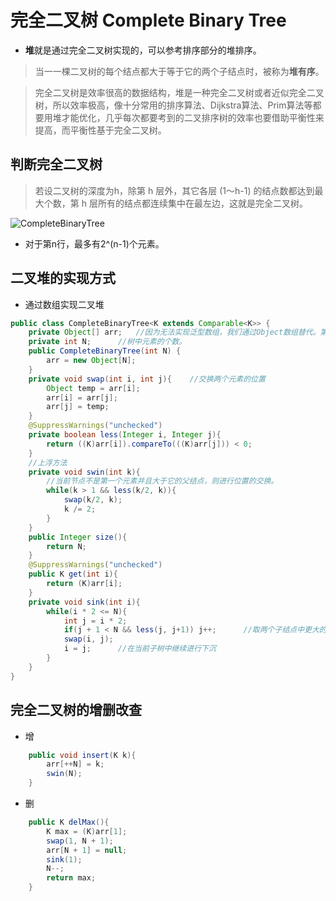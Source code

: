 # 完全二叉树 Complete Binary Tree
* **堆**就是通过完全二叉树实现的，可以参考排序部分的堆排序。
>当一一棵二叉树的每个结点都大于等于它的两个子结点时，被称为**堆有序**。

>完全二叉树是效率很高的数据结构，堆是一种完全二叉树或者近似完全二叉树，所以效率极高，像十分常用的排序算法、Dijkstra算法、Prim算法等都要用堆才能优化，几乎每次都要考到的二叉排序树的效率也要借助平衡性来提高，而平衡性基于完全二叉树。

## 判断完全二叉树
>若设二叉树的深度为h，除第 h 层外，其它各层 (1～h-1) 的结点数都达到最大个数，第 h 层所有的结点都连续集中在最左边，这就是完全二叉树。

![CompleteBinaryTree](https://i.imgur.com/YzCQuXP.jpg)
* 对于第n行，最多有2^(n-1)个元素。

## 二叉堆的实现方式
* 通过数组实现二叉堆
```Java
public class CompleteBinaryTree<K extends Comparable<K>> {
	private Object[] arr;	//因为无法实现泛型数组，我们通过Object数组替代。第一个位置不存储元素
	private int N;		//树中元素的个数。
	public CompleteBinaryTree(int N) {
		arr = new Object[N];
	}
	private void swap(int i, int j){	//交换两个元素的位置
		Object temp = arr[i];
		arr[i] = arr[j];
		arr[j] = temp;
	}
	@SuppressWarnings("unchecked")
	private boolean less(Integer i, Integer j){
		return ((K)arr[i]).compareTo(((K)arr[j])) < 0;
	}
	//上浮方法
	private void swin(int k){
		//当前节点不是第一个元素并且大于它的父结点，则进行位置的交换。
		while(k > 1 && less(k/2, k)){
			swap(k/2, k);
			k /= 2;
		}
	}
	public Integer size(){
		return N;
	}
	@SuppressWarnings("unchecked")
	public K get(int i){
		return (K)arr[i];
	}
	private void sink(int i){
		while(i * 2 <= N){
			int j = i * 2;
			if(j + 1 < N && less(j, j+1)) j++;		//取两个子结点中更大的一个。
			swap(i, j);
			i = j;		//在当前子树中继续进行下沉
		}
	}
}
```

## 完全二叉树的增删改查
* 增
```Java
	public void insert(K k){
		arr[++N] = k;
		swin(N);
	}
```

* 删
```Java
	public K delMax(){
		K max = (K)arr[1];
		swap(1, N + 1);
		arr[N + 1] = null;
		sink(1);
		N--;
		return max;
	}
```
